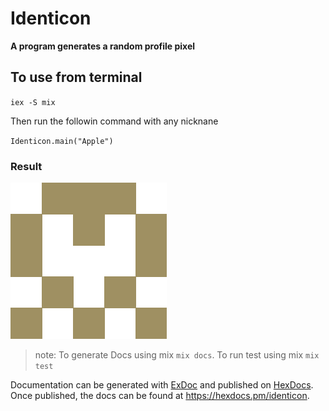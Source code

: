# Identicon

**A program generates a random profile pixel**

## To use from terminal

`iex -S mix`

Then run the followin command with any nicknane

`Identicon.main("Apple")`

### Result

![img](Apple.png)

> note: To generate Docs using mix `mix docs`.
> To run test using mix `mix test`

Documentation can be generated with [ExDoc](https://github.com/elixir-lang/ex_doc)
and published on [HexDocs](https://hexdocs.pm). Once published, the docs can
be found at <https://hexdocs.pm/identicon>.

